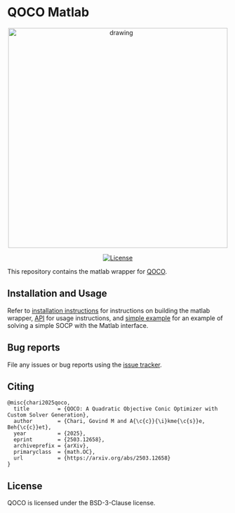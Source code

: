 # QOCO Matlab

<p align="center">
  <img src="https://github.com/user-attachments/assets/7bd44fa7-d198-4739-bb79-a5c15e04a8de" alt="drawing" width="500"/>
</p>

<p align="center">
  <a href="https://opensource.org/licenses/BSD-3-Clause"><img src="https://img.shields.io/badge/License-BSD_3--Clause-blue.svg" alt="License" /></a>
</p>

This repository contains the matlab wrapper for [QOCO](https://github.com/qoco-org/qoco).

## Installation and Usage

Refer to [installation instructions](https://qoco-org.github.io/qoco/install/matlab.html) for instructions on building the matlab wrapper, [API](https://qoco-org.github.io/qoco/api/matlab.html#matlab-interface) for usage instructions, and [simple example](https://qoco-org.github.io/qoco/examples/simple_example.html#simple-example) for an example of solving a simple SOCP with the Matlab interface.

## Bug reports

File any issues or bug reports using the [issue tracker](https://github.com/qoco-org/qoco-matlab/issues).

## Citing
```
@misc{chari2025qoco,
  title         = {QOCO: A Quadratic Objective Conic Optimizer with Custom Solver Generation},
  author        = {Chari, Govind M and A{\c{c}}{\i}kme{\c{s}}e, Beh{\c{c}}et},
  year          = {2025},
  eprint        = {2503.12658},
  archiveprefix = {arXiv},
  primaryclass  = {math.OC},
  url           = {https://arxiv.org/abs/2503.12658}
}
```

## License

QOCO is licensed under the BSD-3-Clause license.
